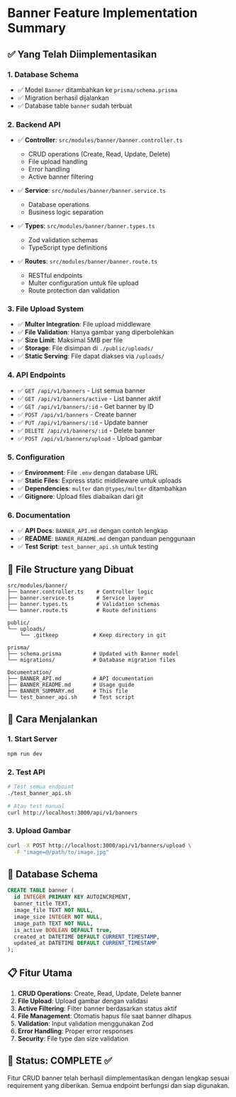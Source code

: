 # Banner Feature Implementation Summary

## ✅ Yang Telah Diimplementasikan

### 1. Database Schema
- ✅ Model `Banner` ditambahkan ke `prisma/schema.prisma`
- ✅ Migration berhasil dijalankan
- ✅ Database table `banner` sudah terbuat

### 2. Backend API
- ✅ **Controller**: `src/modules/banner/banner.controller.ts`
  - CRUD operations (Create, Read, Update, Delete)
  - File upload handling
  - Error handling
  - Active banner filtering

- ✅ **Service**: `src/modules/banner/banner.service.ts`
  - Database operations
  - Business logic separation

- ✅ **Types**: `src/modules/banner/banner.types.ts`
  - Zod validation schemas
  - TypeScript type definitions

- ✅ **Routes**: `src/modules/banner/banner.route.ts`
  - RESTful endpoints
  - Multer configuration untuk file upload
  - Route protection dan validation

### 3. File Upload System
- ✅ **Multer Integration**: File upload middleware
- ✅ **File Validation**: Hanya gambar yang diperbolehkan
- ✅ **Size Limit**: Maksimal 5MB per file
- ✅ **Storage**: File disimpan di `./public/uploads/`
- ✅ **Static Serving**: File dapat diakses via `/uploads/`

### 4. API Endpoints
- ✅ `GET /api/v1/banners` - List semua banner
- ✅ `GET /api/v1/banners/active` - List banner aktif
- ✅ `GET /api/v1/banners/:id` - Get banner by ID
- ✅ `POST /api/v1/banners` - Create banner
- ✅ `PUT /api/v1/banners/:id` - Update banner
- ✅ `DELETE /api/v1/banners/:id` - Delete banner
- ✅ `POST /api/v1/banners/upload` - Upload gambar

### 5. Configuration
- ✅ **Environment**: File `.env` dengan database URL
- ✅ **Static Files**: Express static middleware untuk uploads
- ✅ **Dependencies**: `multer` dan `@types/multer` ditambahkan
- ✅ **Gitignore**: Upload files diabaikan dari git

### 6. Documentation
- ✅ **API Docs**: `BANNER_API.md` dengan contoh lengkap
- ✅ **README**: `BANNER_README.md` dengan panduan penggunaan
- ✅ **Test Script**: `test_banner_api.sh` untuk testing

## 📁 File Structure yang Dibuat

```
src/modules/banner/
├── banner.controller.ts    # Controller logic
├── banner.service.ts       # Service layer
├── banner.types.ts         # Validation schemas
└── banner.route.ts         # Route definitions

public/
└── uploads/
    └── .gitkeep           # Keep directory in git

prisma/
├── schema.prisma          # Updated with Banner model
└── migrations/            # Database migration files

Documentation/
├── BANNER_API.md          # API documentation
├── BANNER_README.md       # Usage guide
├── BANNER_SUMMARY.md      # This file
└── test_banner_api.sh     # Test script
```

## 🚀 Cara Menjalankan

### 1. Start Server
```bash
npm run dev
```

### 2. Test API
```bash
# Test semua endpoint
./test_banner_api.sh

# Atau test manual
curl http://localhost:3000/api/v1/banners
```

### 3. Upload Gambar
```bash
curl -X POST http://localhost:3000/api/v1/banners/upload \
  -F "image=@/path/to/image.jpg"
```

## 🔧 Database Schema

```sql
CREATE TABLE banner (
  id INTEGER PRIMARY KEY AUTOINCREMENT,
  banner_title TEXT,
  image_file TEXT NOT NULL,
  image_size INTEGER NOT NULL,
  image_path TEXT NOT NULL,
  is_active BOOLEAN DEFAULT true,
  created_at DATETIME DEFAULT CURRENT_TIMESTAMP,
  updated_at DATETIME DEFAULT CURRENT_TIMESTAMP
);
```

## 📋 Fitur Utama

1. **CRUD Operations**: Create, Read, Update, Delete banner
2. **File Upload**: Upload gambar dengan validasi
3. **Active Filtering**: Filter banner berdasarkan status aktif
4. **File Management**: Otomatis hapus file saat banner dihapus
5. **Validation**: Input validation menggunakan Zod
6. **Error Handling**: Proper error responses
7. **Security**: File type dan size validation

## 🎯 Status: COMPLETE ✅

Fitur CRUD banner telah berhasil diimplementasikan dengan lengkap sesuai requirement yang diberikan. Semua endpoint berfungsi dan siap digunakan.